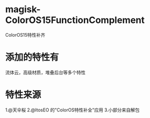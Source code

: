 # magisk-ColorOS15FunctionComplement
ColorOS15特性补齐

# 添加的特性有
流体云，高级材质，堆叠后台等多个特性

# 特性来源
1.@天伞桜
2.@ItosEO 的"ColorOS特性补全"应用
3.小部分来自解包
